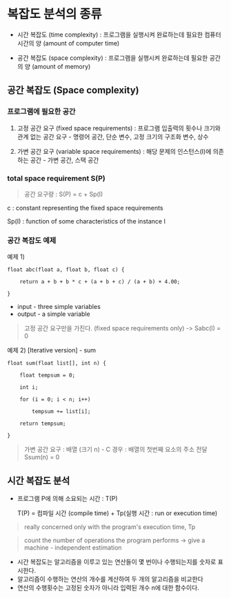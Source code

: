 # 복잡도 분석의 종류

- 시간 복잡도 (time complexity) : 프로그램을 실행시켜 완료하는데 필요한 컴퓨터 시간의 양 (amount of computer time)

- 공간 복잡도 (space complexity) : 프로그램을 실행시켜 완료하는데 필요한 공간의 양 (amount of memory)


## 공간 복잡도 (Space complexity)

### 프로그램에 필요한 공간

1) 고정 공간 요구 (fixed space requirements) : 프로그램 입출력의 횟수나 크기와 관계 없는 공간 요구
                                                - 명령어 공간, 단순 변수, 고정 크기의 구조화 변수, 상수

2) 가변 공간 요구 (variable space requirements) : 해당 문제의 인스턴스(I)에 의존하는 공간
                                                - 가변 공간, 스택 공간

### total space requirement S(P)

> 공간 요구량 : S(P) = c + Sp(I)

c : constant representing the fixed space requirements

Sp(I) : function of some characteristics of the instance I


### 공간 복잡도 예제

예제 1) 

    float abc(float a, float b, float c) {

        return a + b + b * c + (a + b + c) / (a + b) + 4.00;

    }

- input - three simple variables
- output - a simple variable

> 고정 공간 요구만을 가진다. (fixed space requirements only)
    -> Sabc(I) = 0


예제 2) [Iterative version] - sum

    float sum(float list[], int n) {

        float tempsum = 0;

        int i;

        for (i = 0; i < n; i++) 

            tempsum += list[i];

        return tempsum;

    }
    
> 가변 공간 요구 : 배열 (크기 n)
    - C 경우 : 배열의 첫번째 요소의 주소 전달
        Ssum(n) = 0



## 시간 복잡도 분석

- 프로그램 P에 의해 소요되는 시간 : T(P)

    T(P) = 컴파일 시간 (compile time) + Tp(실행 시간 : run or execution time)

> really concerned only with the program's execution time, Tp

> count the number of operations the program performs -> give a machine - independent estimation


- 시간 복잡도는 알고리즘을 이루고 있는 연산들이 몇 번이나 수행되는지를 숫자로 표시한다.
- 알고리즘이 수행하는 연산의 개수를 계산하여 두 개의 알고리즘을 비교한다
- 연산의 수행횟수는 고정된 숫자가 아니라 입력된 개수 n에 대한 함수이다.